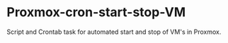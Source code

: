 # Proxmox-cron-start-stop-VM
 Script and Crontab task for automated start and stop of VM's in Proxmox.
